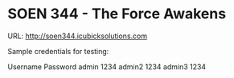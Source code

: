 # SOEN 344 - The Force Awakens

URL: http://soen344.icubicksolutions.com

Sample credentials for testing:

Username			Password
admin				1234
admin2				1234
admin3				1234
